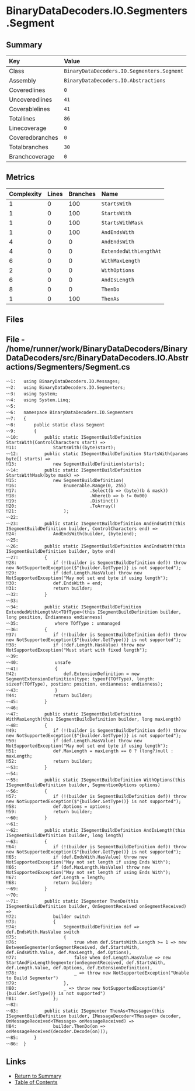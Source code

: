 ﻿# BinaryDataDecoders.IO.Segmenters.Segment

## Summary

| Key             | Value                                      |
| :-------------- | :----------------------------------------- |
| Class           | `BinaryDataDecoders.IO.Segmenters.Segment` |
| Assembly        | `BinaryDataDecoders.IO.Abstractions`       |
| Coveredlines    | `0`                                        |
| Uncoveredlines  | `41`                                       |
| Coverablelines  | `41`                                       |
| Totallines      | `86`                                       |
| Linecoverage    | `0`                                        |
| Coveredbranches | `0`                                        |
| Totalbranches   | `30`                                       |
| Branchcoverage  | `0`                                        |

## Metrics

| Complexity | Lines | Branches | Name                   |
| :--------- | :---- | :------- | :--------------------- |
| 1          | 0     | 100      | `StartsWith`           |
| 1          | 0     | 100      | `StartsWith`           |
| 1          | 0     | 100      | `StartsWithMask`       |
| 1          | 0     | 100      | `AndEndsWith`          |
| 4          | 0     | 0        | `AndEndsWith`          |
| 4          | 0     | 0        | `ExtendedWithLengthAt` |
| 6          | 0     | 0        | `WithMaxLength`        |
| 2          | 0     | 0        | `WithOptions`          |
| 6          | 0     | 0        | `AndIsLength`          |
| 8          | 0     | 0        | `ThenDo`               |
| 1          | 0     | 100      | `ThenAs`               |

## Files

## File - /home/runner/work/BinaryDataDecoders/BinaryDataDecoders/src/BinaryDataDecoders.IO.Abstractions/Segmenters/Segment.cs

```CSharp
〰1:   using BinaryDataDecoders.IO.Messages;
〰2:   using BinaryDataDecoders.IO.Segmenters;
〰3:   using System;
〰4:   using System.Linq;
〰5:   
〰6:   namespace BinaryDataDecoders.IO.Segmenters
〰7:   {
〰8:       public static class Segment
〰9:       {
〰10:          public static ISegmentBuildDefinition StartsWith(ControlCharacters start) =>
‼11:              StartsWith((byte)start);
〰12:          public static ISegmentBuildDefinition StartsWith(params byte[] starts) =>
‼13:              new SegmentBuildDefinition(starts);
〰14:          public static ISegmentBuildDefinition StartsWithMask(byte mask) =>
‼15:              new SegmentBuildDefinition(
‼16:                  Enumerable.Range(0, 255)
‼17:                            .Select(b => (byte)(b & mask))
‼18:                            .Where(b => b != 0x00)
‼19:                            .Distinct()
‼20:                            .ToArray()
‼21:                  );
〰22:  
〰23:          public static ISegmentBuildDefinition AndEndsWith(this ISegmentBuildDefinition builder, ControlCharacters end) =>
‼24:              AndEndsWith(builder, (byte)end);
〰25:  
〰26:          public static ISegmentBuildDefinition AndEndsWith(this ISegmentBuildDefinition builder, byte end)
〰27:          {
‼28:              if (!(builder is SegmentBuildDefinition def)) throw new NotSupportedException($"{builder.GetType()} is not supported");
‼29:              if (def.Length.HasValue) throw new NotSupportedException("May not set end byte if using length");
‼30:              def.EndsWith = end;
‼31:              return builder;
〰32:          }
〰33:  
〰34:          public static ISegmentBuildDefinition ExtendedWithLengthAt<TOfType>(this ISegmentBuildDefinition builder, long position, Endianness endianness)
〰35:              where TOfType : unmanaged
〰36:          {
‼37:              if (!(builder is SegmentBuildDefinition def)) throw new NotSupportedException($"{builder.GetType()} is not supported");
‼38:              if (!def.Length.HasValue) throw new NotSupportedException("Must start with fixed length");
〰39:  
〰40:              unsafe
〰41:              {
‼42:                  def.ExtensionDefinition = new SegmentExtensionDefinition(type: typeof(TOfType), length: sizeof(TOfType), postion: position, endianness: endianness);
〰43:              }
‼44:              return builder;
〰45:          }
〰46:  
〰47:          public static ISegmentBuildDefinition WithMaxLength(this ISegmentBuildDefinition builder, long maxLength)
〰48:          {
‼49:              if (!(builder is SegmentBuildDefinition def)) throw new NotSupportedException($"{builder.GetType()} is not supported");
‼50:              if (def.Length.HasValue) throw new NotSupportedException("May not set end byte if using length");
‼51:              def.MaxLength = maxLength == 0 ? (long?)null : maxLength;
‼52:              return builder;
〰53:          }
〰54:  
〰55:          public static ISegmentBuildDefinition WithOptions(this ISegmentBuildDefinition builder, SegmentionOptions options)
〰56:          {
‼57:              if (!(builder is SegmentBuildDefinition def)) throw new NotSupportedException($"{builder.GetType()} is not supported");
‼58:              def.Options = options;
‼59:              return builder;
〰60:          }
〰61:  
〰62:          public static ISegmentBuildDefinition AndIsLength(this ISegmentBuildDefinition builder, long length)
〰63:          {
‼64:              if (!(builder is SegmentBuildDefinition def)) throw new NotSupportedException($"{builder.GetType()} is not supported");
‼65:              if (def.EndsWith.HasValue) throw new NotSupportedException("May not set length if using Ends With");
‼66:              if (def.MaxLength.HasValue) throw new NotSupportedException("May not set length if using Ends With");
‼67:              def.Length = length;
‼68:              return builder;
〰69:          }
〰70:  
〰71:          public static ISegmenter ThenDo(this ISegmentBuildDefinition builder, OnSegmentReceived onSegmentReceived) =>
‼72:              builder switch
‼73:              {
‼74:                  SegmentBuildDefinition def => def.EndsWith.HasValue switch
‼75:                  {
‼76:                      true when def.StartsWith.Length >= 1 => new BetweenSegmenter(onSegmentReceived, def.StartsWith, def.EndsWith.Value, def.MaxLength, def.Options),
‼77:                      false when def.Length.HasValue => new StartAndFixLengthSegmenter(onSegmentReceived, def.StartsWith, def.Length.Value, def.Options, def.ExtensionDefinition),
‼78:                      _ => throw new NotSupportedException("Unable to Build Segmenter")
‼79:                  },
‼80:                  _ => throw new NotSupportedException($"{builder.GetType()} is not supported")
‼81:              };
〰82:  
〰83:          public static ISegmenter ThenAs<TMessage>(this ISegmentBuildDefinition builder, IMessageDecoder<TMessage> decoder, OnMessageReceived<TMessage> onMessageReceived) =>
‼84:              builder.ThenDo(on => onMessageReceived(decoder.Decode(on)));
〰85:      }
〰86:  }
```

## Links

* [Return to Summary](Summary.md)
* [Table of Contents](../TOC.md)

